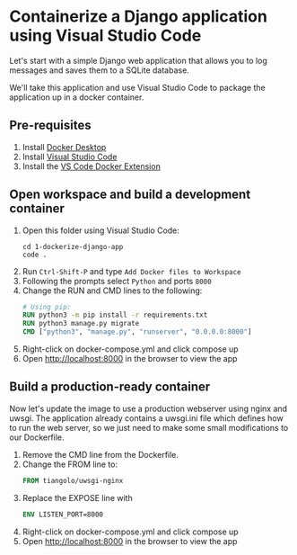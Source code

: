 # Containerize a Django application using Visual Studio Code

Let's start with a simple Django web application that allows you to log messages and saves them 
to a SQLite database.

We'll take this application and use Visual Studio Code to package the application
up in a docker container.

## Pre-requisites
1. Install [Docker Desktop](https://www.docker.com/products/docker-desktop)
1. Install [Visual Studio Code](https://code.visualstudio.com)
1. Install the [VS Code Docker Extension](https://marketplace.visualstudio.com/items?itemName=PeterJausovec.vscode-docker)

## Open workspace and build a development container
1. Open this folder using Visual Studio Code:
    ```
    cd 1-dockerize-django-app
    code .
    ```
1. Run `Ctrl-Shift-P` and type `Add Docker files to Workspace`
1. Following the prompts select `Python` and ports `8000`
1. Change the RUN and CMD lines to the following:
    ```Dockerfile
    # Using pip:
    RUN python3 -m pip install -r requirements.txt
    RUN python3 manage.py migrate
    CMD ["python3", "manage.py", "runserver", "0.0.0.0:8000"]
    ```
1. Right-click on docker-compose.yml and click compose up
1. Open [http://localhost:8000](http://localhost:8000) in the browser to view the app

## Build a production-ready container
Now let's update the image to use a production webserver using nginx and uwsgi. 
The application already contains a uwsgi.ini file which defines how to run the web server,
so we just need to make some small modifications to our Dockerfile.

1. Remove the CMD line from the Dockerfile.
1. Change the FROM line to:
    ```Dockerfile
    FROM tiangolo/uwsgi-nginx
    ```
1. Replace the EXPOSE line with
    ```Dockerfile
    ENV LISTEN_PORT=8000
    ```
1. Right-click on docker-compose.yml and click compose up
1. Open [http://localhost:8000](http://localhost:8000) in the browser to view the app



